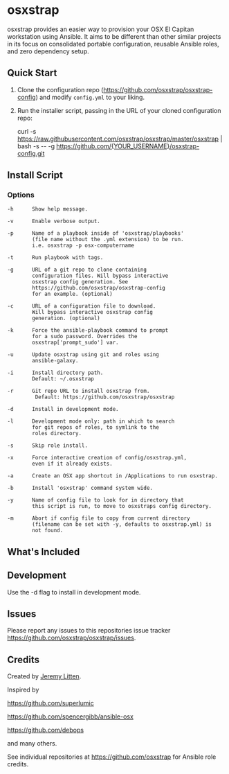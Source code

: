 # osxstrap

osxstrap provides an easier way to provision your OSX El Capitan workstation using Ansible. It aims to be different than other similar projects in its focus on consolidated portable configuration, reusable Ansible roles, and zero dependency setup.

## Quick Start

1. Clone the configuration repo (https://github.com/osxstrap/osxstrap-config) and modify `config.yml` to your liking.

2. Run the installer script, passing in the URL of your cloned configuration repo:

	curl -s https://raw.githubusercontent.com/osxstrap/osxstrap/master/osxstrap | bash -s -- -g https://github.com/{YOUR_USERNAME}/osxstrap-config.git

## Install Script

### Options

```
-h      Show help message.

-v      Enable verbose output.

-p      Name of a playbook inside of 'osxstrap/playbooks'
        (file name without the .yml extension) to be run.
        i.e. osxstrap -p osx-computername

-t      Run playbook with tags.

-g      URL of a git repo to clone containing 
        configuration files. Will bypass interactive
        osxstrap config generation. See 
        https://github.com/osxstrap/osxstrap-config
        for an example. (optional)

-c      URL of a configuration file to download.
        Will bypass interactive osxstrap config
        generation. (optional)

-k      Force the ansible-playbook command to prompt
        for a sudo password. Overrides the
        osxstrap['prompt_sudo'] var.

-u      Update osxstrap using git and roles using
        ansible-galaxy.

-i      Install directory path.
        Default: ~/.osxstrap

-r      Git repo URL to install osxstrap from. 
         Default: https://github.com/osxstrap/osxstrap

-d      Install in development mode.

-l      Development mode only: path in which to search
        for git repos of roles, to symlink to the
        roles directory.

-s      Skip role install.

-x      Force interactive creation of config/osxstrap.yml,
        even if it already exists.

-a      Create an OSX app shortcut in /Applications to run osxstrap.

-b      Install 'osxstrap' command system wide.

-y      Name of config file to look for in directory that 
        this script is run, to move to osxstraps config directory.

-m      Abort if config file to copy from current directory 
        (filename can be set with -y, defaults to osxstrap.yml) is 
        not found.
```

## What's Included

## Development

Use the -d flag to install in development mode.
 
## Issues

Please report any issues to this repositories issue tracker https://github.com/osxstrap/osxstrap/issues.

## Credits

Created by [Jeremy Litten](https://github.com/jeremyltn).

Inspired by

https://github.com/superlumic

https://github.com/spencergibb/ansible-osx

https://github.com/debops

and many others.

See individual repositories at https://github.com/osxstrap for Ansible role credits.